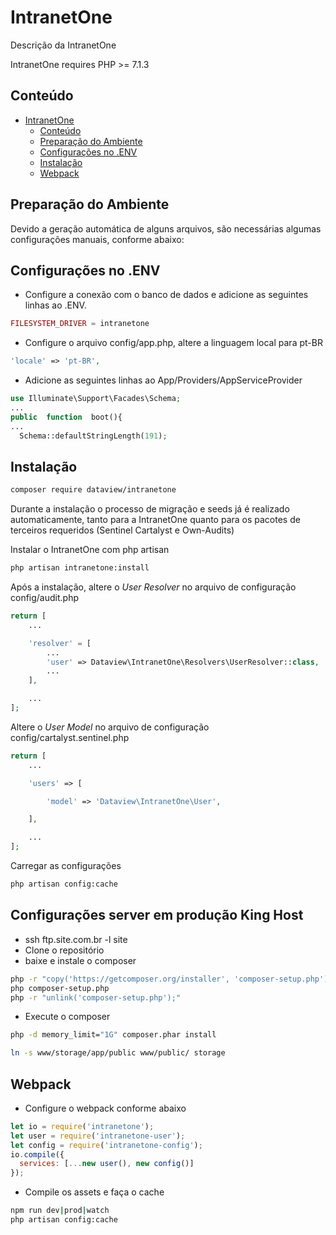 # IntranetOne

Descrição da IntranetOne

IntranetOne requires PHP >= 7.1.3

## Conteúdo

- [IntranetOne](#intranetone)
  - [Conteúdo](#conte%C3%BAdo)
  - [Preparação do Ambiente](#prepara%C3%A7%C3%A3o-do-ambiente)
  - [Configurações no .ENV](#configura%C3%A7%C3%B5es-no-env)
  - [Instalação](#instala%C3%A7%C3%A3o)
  - [Webpack](#webpack)

## Preparação do Ambiente

Devido a geração automática de alguns arquivos, são necessárias algumas configurações manuais, conforme abaixo:

## Configurações no .ENV

- Configure a conexão com o banco de dados e adicione as seguintes linhas ao .ENV.

```php
FILESYSTEM_DRIVER = intranetone
```

- Configure o arquivo config/app.php, altere a linguagem local para pt-BR

```php
'locale' => 'pt-BR',
```

- Adicione as seguintes linhas ao App/Providers/AppServiceProvider

```php
use Illuminate\Support\Facades\Schema;
...
public  function  boot(){
...
  Schema::defaultStringLength(191);
```

## Instalação

```sh
composer require dataview/intranetone
```

Durante a instalação o processo de migração e seeds já é realizado automaticamente, tanto para a IntranetOne quanto para os pacotes de terceiros requeridos (Sentinel Cartalyst e Own-Audits)

Instalar o IntranetOne com php artisan

```sh
php artisan intranetone:install
```

Após a instalação, altere o _User Resolver_ no arquivo de configuração config/audit.php

```php
return [
    ...

    'resolver' = [
        ...
        'user' => Dataview\IntranetOne\Resolvers\UserResolver::class,
        ...
    ],

    ...
];
```

Altere o _User Model_ no arquivo de configuração config/cartalyst.sentinel.php

```php
return [
    ...

    'users' => [

        'model' => 'Dataview\IntranetOne\User',

    ],

    ...
];
```

Carregar as configurações

```sh
php artisan config:cache
```

## Configurações server em produção King Host

- ssh ftp.site.com.br -l site
- Clone o repositório
- baixe e instale o composer

```sh
php -r "copy('https://getcomposer.org/installer', 'composer-setup.php');"
php composer-setup.php
php -r "unlink('composer-setup.php');"
```

- Execute o composer

```sh
php -d memory_limit="1G" composer.phar install
```

```sh
ln -s www/storage/app/public www/public/ storage
```

## Webpack

- Configure o webpack conforme abaixo

```js
let io = require('intranetone');
let user = require('intranetone-user');
let config = require('intranetone-config');
io.compile({
  services: [...new user(), new config()]
});
```

- Compile os assets e faça o cache

```sh
npm run dev|prod|watch
php artisan config:cache
```
